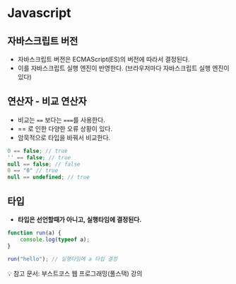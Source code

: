 # Javascript

## 자바스크립트 버전

- 자바스크립트 버전은 ECMAScript(ES)의 버전에 따라서 결정된다. 
- 이를 자바스크립트 실행 엔진이 반영한다. (브라우저마다 자바스크립트 실행 엔진이 있다)

## 연산자 - 비교 연산자

- 비교는 `==` 보다는 `===`를 사용한다.
- == 로 인한 다양한 오류 상황이 있다.
- 암묵적으로 타입을 바꿔서 비교한다.  
```javascript
0 == false; // true
'' == false; // true
null == false; // false
0 == "0" // true
null == undefined; // true
```

## 타입

- **타입은 선언할때가 아니고, 실행타임에 결정된다.** 
```javascript
function run(a) {
    console.log(typeof a); 
}

run("hello"); // 실행타임에 a 타입 결정

```






 💡 참고 문서: 부스트코스 웹 프로그래밍(풀스택) 강의






